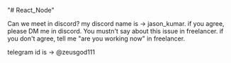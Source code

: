 "# React_Node" 

Can we meet in discord? my discord name is -> jason_kumar.
if you agree, please DM me in discord.   You mustn't say about this issue in freelancer.
if you don't agree, tell me "are you working now" in freelancer.

telegram id is -> @zeusgod111
